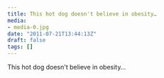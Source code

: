 ```yaml
---
title: This hot dog doesn't believe in obesity…
media:
- media-0.jpg
date: "2011-07-21T13:44:13Z"
draft: false
tags: []
---
```

This hot dog doesn't believe in obesity…

